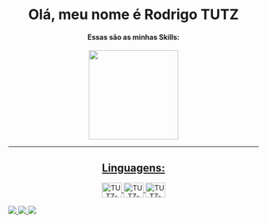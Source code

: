 <div align="center">
    <h1>Olá, meu nome é Rodrigo TUTZ</h1>
    <h4>Essas são as minhas Skills: </h4>
    <a href="https://github.com/Rodrigotutz">
    <img height="180em" src="https://github-readme-stats.vercel.app/api/top-langs/?username=rodrigotutz&layout=compact&langs_count=7&theme=github_dark"/>
</div>
<hr>
<div align="center" > 
    <h2>Linguagens: </h2>
    <img align="center" alt="TUTZ-php" height="30" width="40" src="https://cdn.jsdelivr.net/gh/devicons/devicon/icons/php/php-plain.svg"/>
    <img align="center" alt="TUTZ-CSS" height="30" width="40" src="https://cdn.jsdelivr.net/gh/devicons/devicon/icons/vuejs/vuejs-original-wordmark.svg">
    <img align="center" alt="TUTZ-mysql" height="30" width="40" src="https://cdn.jsdelivr.net/gh/devicons/devicon/icons/mysql/mysql-original-wordmark.svg" />
</div>
<br>
<div align="start">
        <a href="https://api.whatsapp.com/send?phone=5517981337392&text=Ol%C3%A1%2C%20Que%20bom%20que%20chegou%20at%C3%A9%20aqui!"        target="_blank">
          <img src="https://img.shields.io/badge/WhatsApp-25D366?style=for-the-badge&logo=whatsapp&logoColor=white" target="_blank">
        </a>
        <a href="https://www.linkedin.com/in/rodrigotutz/" target="_blank">
          <img src="https://img.shields.io/badge/-LinkedIn-%230077B5?style=for-the-badge&logo=linkedin&logoColor=white" target="_blank">
        </a> 
        <a href="https://www.instagram.com/rodrigo_tutz/" target="_blank">
          <img src="	https://img.shields.io/badge/Instagram-E4405F?style=for-the-badge&logo=instagram&logoColor=white"></img>
        </a>
</div>
